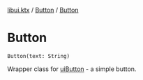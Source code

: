[libui.ktx](../README.md) / [Button](README.md) / [Button](-button.md)

# Button

`Button(text: String)`

Wrapper class for [uiButton](../../libui/ui-button.md) - a simple button.
